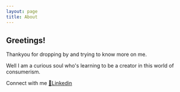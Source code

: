 ```yaml
---
layout: page
title: About
---
```


## Greetings!  

Thankyou for dropping by and trying to know more on me. 

Well I am a curious soul who's learning to be a creator in this world of consumerism.

Connect with me [💼Linkedin](https://www.linkedin.com/in/rohit-singh-asoliya-8a846768/ "Lets talk!")



